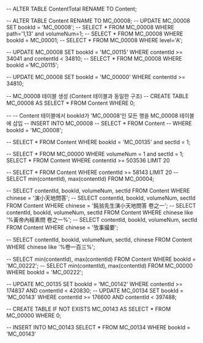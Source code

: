 -- ALTER TABLE ContentTotal RENAME TO Content;

-- ALTER TABLE Content RENAME TO MC_00008;
-- UPDATE MC_00008 SET bookId = 'MC_00008';
-- SELECT * FROM MC_00008 WHERE path='1,13' and volumeNum=1;
-- SELECT * FROM MC_00008 WHERE bookId = MC_00001;
-- SELECT * FROM MC_00008 WHERE level='A';

-- UPDATE MC_00008 SET bookId = 'MC_00115' WHERE contentId >= 34041 and contentId < 34810; 
-- SELECT * FROM MC_00008 WHERE bookId ='MC_00115';

-- UPDATE MC_00008 SET bookId = 'MC_00000' WHERE contentId >= 34810;


-- MC_00008 테이블 생성 (Content 테이블과 동일한 구조)
-- CREATE TABLE MC_00008 AS SELECT * FROM Content WHERE 0;

-- -- Content 테이블에서 bookId가 'MC_00008'인 모든 행을 MC_00008 테이블에 삽입
-- INSERT INTO MC_00008
-- SELECT * FROM Content 
-- WHERE bookId = 'MC_00008';



-- SELECT * FROM Content WHERE bookId = 'MC_00135' and sectId = 1;

-- SELECT * FROM MC_00000 WHERE volumeNum = 1 and sectId = 1;
SELECT * FROM Content WHERE contentId >= 503536 LIMIT 20

-- SELECT * FROM Content WHERE contentId >= 58143 LIMIT 20
-- SELECT min(contentId), max(contentId) FROM MC_00004;

-- SELECT contentId, bookId, volumeNum, sectId FROM Content WHERE chinese = '演小天地問答';
-- SELECT contentId, bookId, volumeNum, sectId FROM Content WHERE chinese = '鈍翁先生演小天地問答 卷之一';
-- SELECT contentId, bookId, volumeNum, sectId FROM Content WHERE chinese like '%黃帝內經素問 卷之一%';
-- SELECT contentId, bookId, volumeNum, sectId FROM Content WHERE chinese = '攷事撮要';

-- SELECT contentId, bookId, volumeNum, sectId, chinese FROM Content WHERE chinese like '%卷一百三%';


-- SELECT min(contentId), max(contentId) FROM Content WHERE bookId = 'MC_00222';
-- SELECT min(contentId), max(contentId)  FROM MC_00000 WHERE bookId = 'MC_00222';


-- UPDATE MC_00135 SET bookId = 'MC_00142' WHERE contentId >= 174837 AND contentId < 420830;
-- UPDATE MC_00134 SET bookId = 'MC_00143' WHERE contentId >= 176600 AND contentId < 397488;

-- CREATE TABLE IF NOT EXISTS MC_00143 AS SELECT * FROM MC_00000 WHERE 0;

-- INSERT INTO MC_00143 SELECT * FROM MC_00134 WHERE bookId = 'MC_00143'